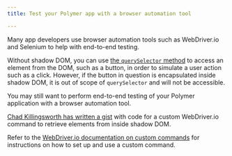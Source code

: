 ```yaml
---
title: Test your Polymer app with a browser automation tool

---
```


<!-- toc -->

Many app developers use browser automation tools such as WebDriver.io and Selenium to help with end-to-end testing. 

Without shadow DOM, you can use [the `querySelector` method](https://developer.mozilla.org/en-US/docs/Web/API/Document/querySelector) to access an element from the DOM, such as a button, in order to simulate a user action such as a click. However, if the button in question is encapsulated inside shadow DOM, it is out of scope of `querySelector` and will not be accessible.

You may still want to perform end-to-end testing of your Polymer application with a browser automation tool. 

[Chad Killingsworth has written a gist](https://gist.github.com/ChadKillingsworth/d4cb3d30b9d7fbc3fd0af93c2a133a53) with code for a custom WebDriver.io command to retrieve elements from inside shadow DOM. 

Refer to the [WebDriver.io documentation on custom commands](http://webdriver.io/guide/usage/customcommands.html) for instructions on how to set up and use a custom command. 
